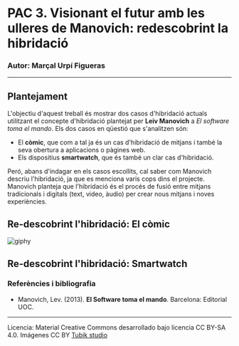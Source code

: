 # PAC 3. Visionant el futur amb les ulleres de Manovich: redescobrint la hibridació 

### Autor: Marçal Urpí Figueras
------
## Plantejament
L'objectiu d'aquest treball és mostrar dos casos d'hibridació actuals utilitzant el concepte d'hibridació plantejat per **Leiv Manovich** a *El software toma el mando*. 
Els dos casos en qüestió que s'analitzen són:
- El **còmic**, que com a tal ja és un cas d'hibridació de mitjans i també la seva obertura a aplicacions o pàgines web.
- Els dispositius **smartwatch**, que és també un clar cas d'hibridació.
  
Peró, abans d'indagar en els casos escollits, cal saber com Manovich descriu l'hibridació, ja que es menciona varis cops dins el projecte.
Manovich planteja que l'hibridació és el procés de fusió entre mitjans tradicionals i digitals (text, video, àudio) per crear nous mitjans i noves experiències.



## Re-descobrint l'hibridació: El còmic


![giphy](https://github.com/user-attachments/assets/03309944-0bdb-48a2-ae29-5e7d39113777)




## Re-descobrint l'hibridació: Smartwatch




### Referències i bibliografia

* Manovich, Lev. (2013). **El Software toma el mando**. Barcelona: Editorial UOC. 


----

Licencia: Material Creative Commons desarrollado bajo licencia CC BY-SA 4.0. Imágenes CC BY [Tubik studio](https://blog.tubikstudio.com/how-to-create-original-flat-illustrations-designers-tips/) 
